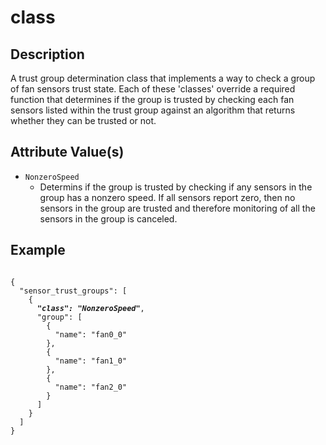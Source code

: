 # class

## Description
A trust group determination class that implements a way to check a group of fan
sensors trust state. Each of these 'classes' override a required function that
determines if the group is trusted by checking each fan sensors listed within
the trust group against an algorithm that returns whether they can be trusted
or not.

## Attribute Value(s)
* `NonzeroSpeed`
  * Determins if the group is trusted by checking if any sensors in the group
  has a nonzero speed. If all sensors report zero, then no sensors in the group
  are trusted and therefore monitoring of all the sensors in the group is
  canceled.

## Example
<pre><code>
{
  "sensor_trust_groups": [
    {
      <b><i>"class": "NonzeroSpeed"</i></b>,
      "group": [
        {
          "name": "fan0_0"
        },
        {
          "name": "fan1_0"
        },
        {
          "name": "fan2_0"
        }
      ]
    }
  ]
}
</code></pre>
